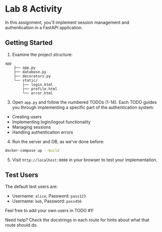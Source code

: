 # Lab 8 Activity

In this assignment, you'll implement session management and authentication in a FastAPI application.

## Getting Started

1. Examine the project structure:

```
app
    ├── app.py
    ├── database.py
    ├── decorators.py
    └── static/
        ├── login.html
        ├── profile.html
        └── error.html
```

3. Open `app.py` and follow the numbered TODOs (1-14). Each TODO guides you through implementing a specific part of the authentication system:

- Creating users
- Implementing login/logout functionality
- Managing sessions
- Handling authentication errors

4. Run the server and DB, as we've done before:

```bash
docker-compose up --build
```

5. Visit `http://localhost:8000` in your browser to test your implementation.

## Test Users

The default test users are:

- Username: `alice`, Password: `pass123`
- Username: `bob`, Password: `pass456`

Feel free to add your own users in TODO #1!

Need help? Check the docstrings in each route for hints about what that route should do.
